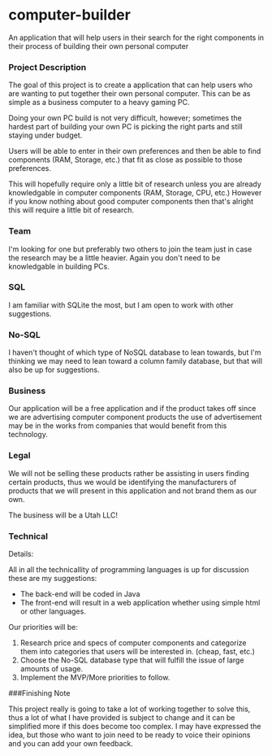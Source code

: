 # computer-builder
An application that will help users in their search for the right components in their process of building their own personal computer

### Project Description

The goal of this project is to create a application that can help users who are wanting to put together their own personal computer. This can be as simple as a business computer to a heavy gaming PC.

Doing your own PC build is not very difficult, however; sometimes the hardest part of building your own PC is picking the right parts and still staying under budget.

Users will be able to enter in their own preferences and then be able to find components (RAM, Storage, etc.) that fit as close as possible to those preferences.

This will hopefully require only a little bit of research unless you are already knowledgable in computer components (RAM, Storage, CPU, etc.) However if you know nothing about good computer components then that's alright this will require a little bit of research.

### Team

I'm looking for one but preferably two others to join the team just in case the research may be a little heavier. Again you don't need to be knowledgable in building PCs.

### SQL

I am familiar with SQLite the most, but I am open to work with other suggestions.

### No-SQL

I haven't thought of which type of NoSQL database to lean towards, but I'm thinking we may need to lean toward a column family database, but that will also be up for suggestions.

### Business

Our application will be a free application and if the product takes off since we are advertising computer component products the use of advertisement may be in the works from companies that would benefit from this technology.

### Legal

We will not be selling these products rather be assisting in users finding certain products, thus we would be identifying the manufacturers of products that we will present in this application and not brand them as our own.

The business will be a Utah LLC!

### Technical

Details:

All in all the technicallity of programming languages is up for discussion these are my suggestions:

* The back-end will be coded in Java
* The front-end will result in a web application whether using simple html or other languages.

Our priorities will be:

1. Research price and specs of computer components and categorize them into categories that users will be interested in. (cheap, fast, etc.)
2. Choose the No-SQL database type that will fulfill the issue of large amounts of usage.
3. Implement the MVP/More priorities to follow.

###Finishing Note

This project really is going to take a lot of working together to solve this, thus a lot of what I have provided is subject to change and it can be simplified more if this does become too complex. I may have expressed the idea, but those who want to join need to be ready to voice their opinions and you can add your own feedback.
